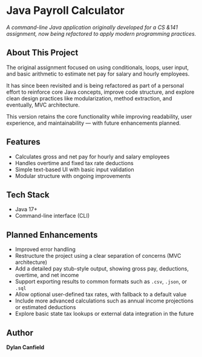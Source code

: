 # Java Payroll Calculator

_A command-line Java application originally developed for a CS &141 assignment, now being refactored to apply modern programming practices._

## About This Project

The original assignment focused on using conditionals, loops, user input, and basic arithmetic to estimate net pay for salary and hourly employees.

It has since been revisited and is being refactored as part of a personal effort to reinforce core Java concepts, improve code structure, and explore clean design practices like modularization, method extraction, and eventually, MVC architecture.

This version retains the core functionality while improving readability, user experience, and maintainability — with future enhancements planned.


## Features

- Calculates gross and net pay for hourly and salary employees
- Handles overtime and fixed tax rate deductions
- Simple text-based UI with basic input validation
- Modular structure with ongoing improvements

## Tech Stack

- Java 17+
- Command-line interface (CLI)


## Planned Enhancements
- Improved error handling
- Restructure the project using a clear separation of concerns (MVC architecture)
- Add a detailed pay stub-style output, showing gross pay, deductions, overtime, and net income
- Support exporting results to common formats such as `.csv`, `.json`, or `.sql`
- Allow optional user-defined tax rates, with fallback to a default value
- Include more advanced calculations such as annual income projections or estimated deductions
- Explore basic state tax lookups or external data integration in the future

## Author
**Dylan Canfield**
